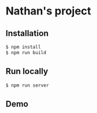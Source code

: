 # Nathan's project

## Installation

```bash
$ npm install
$ npm run build
```

## Run locally

```bash
$ npm run server
```

## Demo
